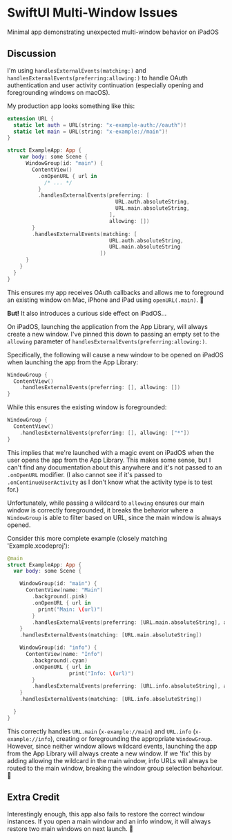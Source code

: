 # SwiftUI Multi-Window Issues

Minimal app demonstrating unexpected multi-window behavior on iPadOS

## Discussion

I'm using `handlesExternalEvents(matching:)` and `handlesExternalEvents(preferring:allowing:)` to handle OAuth authentication and user activity continuation (especially opening and foregrounding windows on macOS).

My production app looks something like this:

```swift
extension URL {
  static let auth = URL(string: "x-example-auth://oauth")!
  static let main = URL(string: "x-example://main")!
}

struct ExampleApp: App {
    var body: some Scene {
      WindowGroup(id: "main") {
        ContentView()
          .onOpenURL { url in
            /* ... */
          }
          .handlesExternalEvents(preferring: [
                                   URL.auth.absoluteString,
                                   URL.main.absoluteString,
                                 ],
                                 allowing: [])
        }
        .handlesExternalEvents(matching: [
                                 URL.auth.absoluteString,
                                 URL.main.absoluteString
                              ])
      }
    }
  }
}
```

This ensures my app receives OAuth callbacks and allows me to foreground an existing window on Mac, iPhone and iPad using `openURL(.main)`. 🥳

**But!** It also introduces a curious side effect on iPadOS...

On iPadOS, launching the application from the App Library, will always create a new window. I've pinned this down to passing an empty set to the `allowing` parameter of `handlesExternalEvents(preferring:allowing:)`.

Specifically, the following will cause a new window to be opened on iPadOS when launching the app from the App Library:

```swift
WindowGroup {
  ContentView()
    .handlesExternalEvents(preferring: [], allowing: [])
}
```

While this ensures the existing window is foregrounded:

```swift
WindowGroup {
  ContentView()
    .handlesExternalEvents(preferring: [], allowing: ["*"])
}
```

This implies that we're launched with a magic event on iPadOS when the user opens the app from the App Library. This makes some sense, but I can't find any documentation about this anywhere and it's not passed to an `.onOpenURL` modifier. (I also cannot see if it's passed to `.onContinueUserActivity` as I don't know what the activity type is to test for.)

Unfortunately, while passing a wildcard to `allowing` ensures our main window is correctly foregrounded, it breaks the behavior where a `WindowGroup` is able to filter based on URL, since the main window is always opened.

Consider this more complete example (closely matching 'Example.xcodeproj'):

```swift
@main
struct ExampleApp: App {
  var body: some Scene {

    WindowGroup(id: "main") {
      ContentView(name: "Main")
        .background(.pink)
        .onOpenURL { url in
          print("Main: \(url)")
        }
        .handlesExternalEvents(preferring: [URL.main.absoluteString], allowing: [])
    }
    .handlesExternalEvents(matching: [URL.main.absoluteString])

    WindowGroup(id: "info") {
      ContentView(name: "Info")
        .background(.cyan)
        .onOpenURL { url in
					print("Info: \(url)")
        }
        .handlesExternalEvents(preferring: [URL.info.absoluteString], allowing: [])
    }
    .handlesExternalEvents(matching: [URL.info.absoluteString])

  }
}

```

This correctly handles `URL.main` (`x-example://main`) and `URL.info`  (`x-example://info`), creating or foregrounding the appropriate `WindowGroup`. However, since neither window allows wildcard events, launching the app from the App Library will always create a new window. If we 'fix' this by adding allowing the wildcard in the main window, info URLs will always be routed to the main window, breaking the window group selection behaviour. 🫠

## Extra Credit

Interestingly enough, this app also fails to restore the correct window instances. If you open a main window and an info window, it will always restore two main windows on next launch. 🧐

